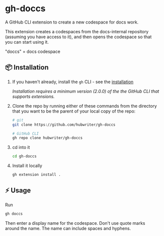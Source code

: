 # gh-doccs

A GitHub CLI extension to create a new codespace for docs work.

This extension creates a codespaces from the docs-internal repository (assuming you have access to it), and then opens the codespace so that you can start using it.

"doccs" = docs codespace



## 📦 Installation

1. If you haven't already, install the `gh` CLI - see the [installation](https://github.com/cli/cli#installation)

   _Installation requires a minimum version (2.0.0) of the the GitHub CLI that supports extensions._

1. Clone the repo by running either of these commands from the directory that you want to be the parent of your local copy of the repo:

   ```bash
   # git
   git clone https://github.com/hubwriter/gh-doccs

   # GitHub CLI
   gh repo clone hubwriter/gh-doccs
   ```

1. cd into it

   ```bash
   cd gh-doccs
   ```

1. Install it locally
   ```bash
   gh extension install .
   ```


## ⚡️ Usage

Run
```sh
gh doccs
```
Then enter a display name for the codespace. Don't use quote marks around the name. The name can include spaces and hyphens.

